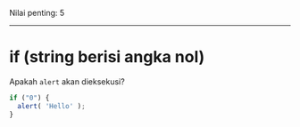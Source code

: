 Nilai penting: 5

---

# if (string berisi angka nol)

Apakah `alert` akan dieksekusi?

```js
if ("0") {
  alert( 'Hello' );
}
```

